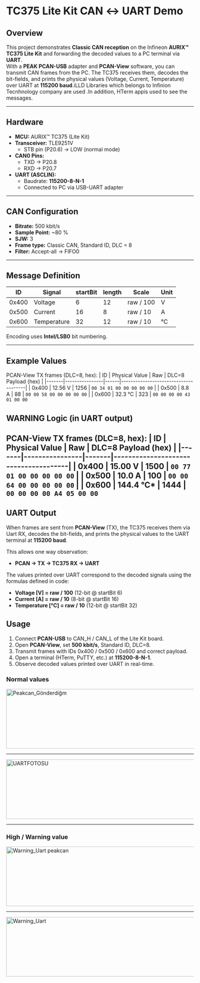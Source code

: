 # TC375 Lite Kit CAN ↔ UART Demo

## Overview
This project demonstrates **Classic CAN reception** on the Infineon **AURIX™ TC375 Lite Kit** and forwarding the decoded values to a PC terminal via **UART**.  
With a **PEAK PCAN-USB** adapter and **PCAN-View** software, you can transmit CAN frames from the PC. The TC375 receives them, decodes the bit-fields, and prints the physical values (Voltage, Current, Temperature) over UART at **115200 baud**.iLLD Libraries which belongs to Infinion Tecnhnology company  are used .In addition, HTerm  appis used to see the messages.

---

## Hardware
- **MCU:** AURIX™ TC375 (Lite Kit)
- **Transceiver:** TLE9251V
  - STB pin (P20.6) → LOW (normal mode)
- **CAN0 Pins:**
  - TXD → P20.8
  - RXD → P20.7
- **UART (ASCLIN):**
  - Baudrate: **115200-8-N-1**
  - Connected to PC via USB-UART adapter 

---

## CAN Configuration
- **Bitrate:** 500 kbit/s  
- **Sample Point:** ~80 %  
- **SJW:** 3  
- **Frame type:** Classic CAN, Standard ID, DLC = 8  
- **Filter:** Accept-all → FIFO0  

---

## Message Definition
| ID    | Signal     | startBit | length | Scale       | Unit |
|-------|------------|----------|--------|-------------|------|
| 0x400 | Voltage    | 6        | 12     | raw / 100   | V    |
| 0x500 | Current    | 16       | 8      | raw / 10    | A    |
| 0x600 | Temperature| 32       | 12     | raw / 10    | °C   |

Encoding uses **Intel/LSB0** bit numbering.

---

## Example Values
PCAN-View TX frames (DLC=8, hex):
| ID    | Physical Value | Raw  | DLC=8 Payload (hex)                  |
|-------|----------------|------|--------------------------------------|
| 0x400 | 12.56 V        | 1256 | `00 34 01 00 00 00 00 00`            |
| 0x500 | 8.8 A          | 88   | `00 00 58 00 00 00 00 00`            |
| 0x600 | 32.3 °C        | 323  | `00 00 00 00 43 01 00 00`
## WARNING Logic (in UART output)
PCAN-View TX frames (DLC=8, hex):
| ID    | Physical Value | Raw   | DLC=8 Payload (hex)                  |
|-------|----------------|-------|--------------------------------------|
| 0x400 | 15.00 V        | 1500  | `00 77 01 00 00 00 00 00`            |
| 0x500 | 10.0 A         | 100   | `00 00 64 00 00 00 00 00`            |
| 0x600 | 144.4 °C*      | 1444  | `00 00 00 00 A4 05 00 00`  
---

## UART Output
When frames are sent from **PCAN-View** (TX), the TC375 receives them via Uart RX, decodes the bit-fields, and prints the physical values to the UART terminal at **115200 baud**.  

This allows one way observation:  
- **PCAN → TX → TC375 RX → UART**  

The values printed over UART correspond to the decoded signals using the formulas defined in code:  
- **Voltage [V] = raw / 100** (12-bit @ startBit 6)  
- **Current [A] = raw / 10** (8-bit @ startBit 16)  
- **Temperature [°C] = raw / 10** (12-bit @ startBit 32)  
## Usage
1. Connect **PCAN-USB** to CAN_H / CAN_L of the Lite Kit board.  
2. Open **PCAN-View**, set **500 kbit/s**, Standard ID, DLC=8.  
3. Transmit frames with IDs 0x400 / 0x500 / 0x600 and correct payload.  
4. Open a terminal (HTerm, PuTTY, etc.) at **115200-8-N-1**.  
5. Observe decoded values printed over UART in real-time.
### Normal values
<img width="965" height="160" alt="Peakcan_Gönderdiğm" src="https://github.com/user-attachments/assets/d1586c65-222a-4fc7-b406-b14efc785af7" />

---

<img width="965" height="160" alt="UARTFOTOSU" src="https://github.com/user-attachments/assets/657c9089-d63d-4659-80e6-e4c0a1a9f4d6" />

---

### High / Warning value

<img width="965" height="160" alt="Warning_Uart peakcan" src="https://github.com/user-attachments/assets/455e4938-64ae-46d0-86ba-e5ae3b3c1c86" />

---

<img width="965" height="160" alt="Warning_Uart" src="https://github.com/user-attachments/assets/6e2e4197-ebd6-49e7-8e5e-8469b77ec591" />


